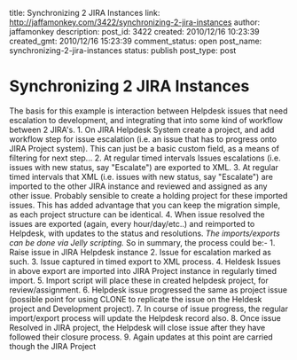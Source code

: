 title: Synchronizing 2 JIRA Instances
link: http://jaffamonkey.com/3422/synchronizing-2-jira-instances
author: jaffamonkey
description: 
post_id: 3422
created: 2010/12/16 10:23:39
created_gmt: 2010/12/16 15:23:39
comment_status: open
post_name: synchronizing-2-jira-instances
status: publish
post_type: post

# Synchronizing 2 JIRA Instances

The basis for this example is interaction between Helpdesk issues that need escalation to development, and integrating that into some kind of workflow between 2 JIRA's. 1\. On JIRA Helpdesk System create a project, and add workflow step for issue escalation (i.e. an issue that has to progress onto JIRA Project system). This can just be a basic custom field, as a means of filtering for next step... 2\. At regular timed intervals Issues escalations (i.e. issues with new status, say "Escalate") are exported to XML.  3\. At regular timed intervals that XML (i.e. issues with new status, say "Escalate") are imported to the other JIRA instance and reviewed and assigned as any other issue. Probably sensible to create a holding project for these imported issues. This has added advantage that you can keep the migration simple, as each project structure can be identical. 4\. When issue resolved the issues are exported (again, every hour/day/etc..) and reimported to Helpdesk, with updates to the status and resolutions. _The imports/exports can be done via Jelly scripting._ So in summary, the process could be:- 1\. Raise issue in JIRA Helpdesk instance 2\. Issue for escalation marked as such. 3\. Issue captured in timed export to XML process. 4\. Heldesk Issues in above export are imported into JIRA Project instance in regularly timed import. 5\. Import script will place these in created helpdesk project, for review/assignment. 6\. Helpdesk issue progressed the same as project issue (possible point for using CLONE to replicate the issue on the Heldesk project and Development project). 7\. In course of issue progress, the regular import/export process will update the Helpdesk record also. 8\. Once issue Resolved in JIRA project, the Helpdesk will close issue after they have followed their closure process. 9\. Again updates at this point are carried though the JIRA Project